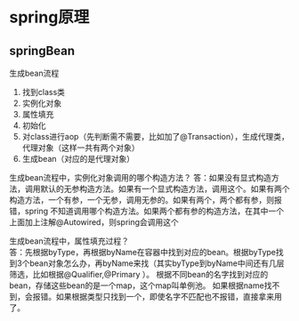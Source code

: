 # spring原理

## springBean
生成bean流程
1. 找到class类
2. 实例化对象
3. 属性填充
4. 初始化
5. 对class进行aop（先判断需不需要，比如加了@Transaction），生成代理类，代理对象（这样一共有两个对象）
6. 生成bean（对应的是代理对象）

生成bean流程中，实例化对象调用的哪个构造方法？
答：如果没有显式构造方法，调用默认的无参构造方法。如果有一个显式构造方法，调用这个。如果有两个构造方法，一个有参，一个无参，调用无参的。如果有两个，两个都有参，则报错，spring
不知道调用哪个构造方法。如果两个都有参的构造方法，在其中一个上面加上注解@Autowired，则spring会调用这个

生成bean流程中，属性填充过程？   
答：先根据byType，再根据byName在容器中找到对应的bean。根据byType找到3个bean对象怎么办，再byName来找（其实byType到byName中间还有几层筛选，比如根据@Qualifier,@Primary ）。 根据不同bean的名字找到对应的bean，存储这些bean的是一个map，这个map叫单例池。
如果根据name找不到，会报错。如果根据类型只找到一个，即使名字不匹配也不报错，直接拿来用了。